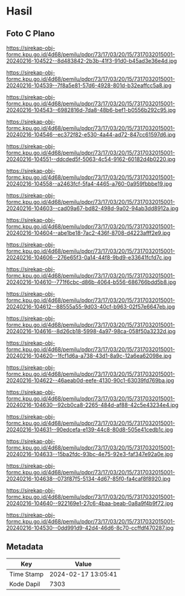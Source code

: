 # Hasil

## Foto C Plano

https://sirekap-obj-formc.kpu.go.id/4d68/pemilu/pdpr/73/17/03/20/15/7317032015001-20240216-104522--8d483842-2b3b-41f3-91d0-b45ad3e36e4d.jpg

https://sirekap-obj-formc.kpu.go.id/4d68/pemilu/pdpr/73/17/03/20/15/7317032015001-20240216-104539--7f8a5e81-57d6-4928-801d-b32eaffcc5a8.jpg

https://sirekap-obj-formc.kpu.go.id/4d68/pemilu/pdpr/73/17/03/20/15/7317032015001-20240216-104543--6982816d-7da8-48b6-bef1-b0556b292c95.jpg

https://sirekap-obj-formc.kpu.go.id/4d68/pemilu/pdpr/73/17/03/20/15/7317032015001-20240216-104546--ec372f82-e530-4a44-ad72-847cc61597d6.jpg

https://sirekap-obj-formc.kpu.go.id/4d68/pemilu/pdpr/73/17/03/20/15/7317032015001-20240216-104551--ddcded5f-5063-4c54-9162-60182d4b0220.jpg

https://sirekap-obj-formc.kpu.go.id/4d68/pemilu/pdpr/73/17/03/20/15/7317032015001-20240216-104558--a2463fcf-5fa4-4465-a760-0a959fbbbe19.jpg

https://sirekap-obj-formc.kpu.go.id/4d68/pemilu/pdpr/73/17/03/20/15/7317032015001-20240216-104603--cad09a67-bd82-498d-9a02-94ab3dd8912a.jpg

https://sirekap-obj-formc.kpu.go.id/4d68/pemilu/pdpr/73/17/03/20/15/7317032015001-20240216-104604--abe1be18-7ac2-436f-8708-d4223afff2e9.jpg

https://sirekap-obj-formc.kpu.go.id/4d68/pemilu/pdpr/73/17/03/20/15/7317032015001-20240216-104606--276e65f3-0a14-44f8-9bd9-e33641fcfd7c.jpg

https://sirekap-obj-formc.kpu.go.id/4d68/pemilu/pdpr/73/17/03/20/15/7317032015001-20240216-104610--771f6cbc-d86b-4064-b556-686766bdd5b8.jpg

https://sirekap-obj-formc.kpu.go.id/4d68/pemilu/pdpr/73/17/03/20/15/7317032015001-20240216-104612--88555a55-9d03-40cf-b963-02f57e6647eb.jpg

https://sirekap-obj-formc.kpu.go.id/4d68/pemilu/pdpr/73/17/03/20/15/7317032015001-20240216-104616--8d26cb18-5998-4a97-98ca-058f50a3232d.jpg

https://sirekap-obj-formc.kpu.go.id/4d68/pemilu/pdpr/73/17/03/20/15/7317032015001-20240216-104620--1fcf1d6a-a738-43d1-8a9c-12a6ea62098e.jpg

https://sirekap-obj-formc.kpu.go.id/4d68/pemilu/pdpr/73/17/03/20/15/7317032015001-20240216-104622--46aeab0d-eefe-4130-90c1-63039fd769ba.jpg

https://sirekap-obj-formc.kpu.go.id/4d68/pemilu/pdpr/73/17/03/20/15/7317032015001-20240216-104630--92cb0ca8-2265-484d-af88-42c5e43234e4.jpg

https://sirekap-obj-formc.kpu.go.id/4d68/pemilu/pdpr/73/17/03/20/15/7317032015001-20240216-104631--90edcefa-e139-44c8-80d8-505e41cedb1c.jpg

https://sirekap-obj-formc.kpu.go.id/4d68/pemilu/pdpr/73/17/03/20/15/7317032015001-20240216-104633--15ba2fdc-93bc-4e75-92e3-faf347e92a0e.jpg

https://sirekap-obj-formc.kpu.go.id/4d68/pemilu/pdpr/73/17/03/20/15/7317032015001-20240216-104638--073f87f5-5134-4d67-85f0-fa4caf8f8920.jpg

https://sirekap-obj-formc.kpu.go.id/4d68/pemilu/pdpr/73/17/03/20/15/7317032015001-20240216-104640--922169e1-27c6-4baa-beab-0a8a9f4b9f72.jpg

https://sirekap-obj-formc.kpu.go.id/4d68/pemilu/pdpr/73/17/03/20/15/7317032015001-20240216-104530--0dd991d9-42d4-46d6-8c70-ccffdf470287.jpg


## Metadata

| Key        | Value               |
| ---------- | ------------------- |
| Time Stamp | 2024-02-17 13:05:41 |
| Kode Dapil | 7303                |



